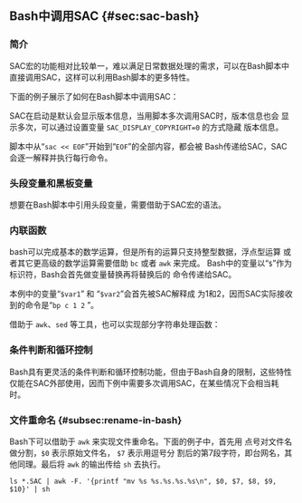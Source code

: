 ## Bash中调用SAC {#sec:sac-bash}

### 简介

SAC宏的功能相对比较单一，难以满足日常数据处理的需求，可以在Bash脚本中
直接调用SAC，这样可以利用Bash脚本的更多特性。

下面的例子展示了如何在Bash脚本中调用SAC：

SAC在启动是默认会显示版本信息，当用脚本多次调用SAC时，版本信息也会
显示多次，可以通过设置变量 `SAC_DISPLAY_COPYRIGHT=0` 的方式隐藏
版本信息。

脚本中从“`sac << EOF`”开始到“`EOF`”的全部内容，都会被
Bash传递给SAC，SAC会逐一解释并执行每行命令。

### 头段变量和黑板变量

想要在Bash脚本中引用头段变量，需要借助于SAC宏的语法。

### 内联函数

bash可以完成基本的数学运算，但是所有的运算只支持整型数据，浮点型运算
或者其它更高级的数学运算需要借助 `bc` 或者 `awk` 来完成。
Bash中的变量以“`$`”作为标识符，Bash会首先做变量替换再将替换后的
命令传递给SAC。

本例中的变量“`$var1`” 和 “`$var2`”会首先被SAC解释成
为1和2，因而SAC实际接收到的命令是“`bp c 1 2` ”。

借助于 `awk`、`sed` 等工具，也可以实现部分字符串处理函数：

### 条件判断和循环控制

Bash具有更灵活的条件判断和循环控制功能，但由于Bash自身的限制，这些特性
仅能在SAC外部使用，因而下例中需要多次调用SAC，在某些情况下会相当耗时。

### 文件重命名 {#subsec:rename-in-bash}

Bash下可以借助于 `awk` 来实现文件重命名。下面的例子中，首先用
点号对文件名做分割，`$0` 表示原始文件名， `$7` 表示用逗号分
割后的第7段字符，即台网名，其他同理。最后将 `awk` 的输出传给 `sh`
去执行。

``` {.console}
ls *.SAC | awk -F. '{printf "mv %s %s.%s.%s.%s\n", $0, $7, $8, $9, $10}' | sh
```
